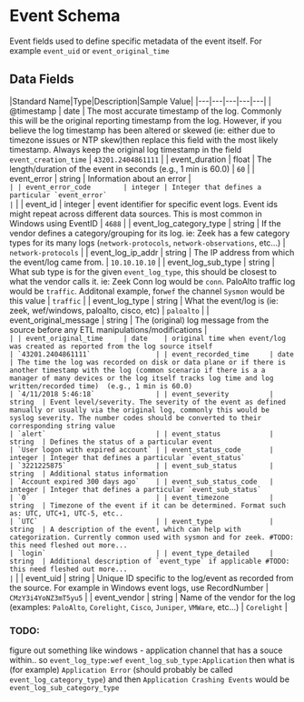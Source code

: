 # Event Schema
Event fields used to define specific metadata of the event itself. For example `event_uid` or `event_original_time`

## Data Fields
|Standard Name|Type|Description|Sample Value|
|---|---|---|---|---|
| @timestamp              | date    | The most accurate timestamp of the log. Commonly this will be the original reporting timestamp from the log. However, if you believe the log timestamp has been altered or skewed (ie: either due to timezone issues or NTP skew)then replace this field with the most likely timestamp. Always keep the original log timestamp in the field `event_creation_time` | `43201.2404861111`                |
| event_duration          | float   | The length/duration of the event in seconds  (e.g., 1 min is 60.0)                                                                                                                                                                                                                                                                                                 | `60`                              |
| event_error             | string  | Information about an error                                                                                                                                                                                                                                                                                                                                         | ``                                |
| event_error_code        | integer | Integer that defines a particular `event_error`                                                                                                                                                                                                                                                                                                                    | ``                                |
| event_id                | integer | event identifier for specific event logs. Event ids might repeat across different data sources. This is most common in Windows using EventID                                                                                                                                                                                                                       | `4688`                            |
| event_log_category_type | string  | If the vendor defines a category/grouping for its log. ie: Zeek has a few category types for its many logs (`network-protocols`, `network-observations`, etc...)                                                                                                                                                                                                   | `network-protocols`               |
| event_log_ip_addr       | string  | The IP address from which the event/log came from.                                                                                                                                                                                                                                                                                                                 | `10.10.10.10`                     |
| event_log_sub_type      | string  | What sub type is for the given `event_log_type`, this should be closest to what the vendor calls it. ie: Zeek Conn log would be `conn`. PaloAlto traffic log would be `traffic`. Additonal example, for`wef` the channel `Sysmon` would be this value                                                                                                              | `traffic`                         |
| event_log_type          | string  | What the event/log is (ie: zeek, wef/windows, paloalto, cisco, etc)                                                                                                                                                                                                                                                                                                | `paloalto`                        |
| event_original_message  | string  | The (original) log message from the source before any ETL manipulations/modifications                                                                                                                                                                                                                                                                              | ``                                |
| event_original_time     | date    | original time when event/log was created as reported from the log source itself                                                                                                                                                                                                                                                                                    | `43201.2404861111`                |
| event_recorded_time     | date    | The time the log was recorded on disk or data plane or if there is another timestamp with the log (common scenario if there is a a manager of many devices or the log itself tracks log time and log written/recorded time)  (e.g., 1 min is 60.0)                                                                                                                 | `4/11/2018 5:46:18`               |
| event_severity          | string  | Event level/severity. The severity of the event as defined manually or usually via the original log, commonly this would be syslog severity. The number codes should be converted to their corresponding string value                                                                                                                                              | `alert`                           |
| event_status            | string  | Defines the status of a particular event                                                                                                                                                                                                                                                                                                                           | `User logon with expired account` |
| event_status_code       | integer | Integer that defines a particular `event_status`                                                                                                                                                                                                                                                                                                                   | `3221225875`                      |
| event_sub_status        | string  | Additional status information                                                                                                                                                                                                                                                                                                                                      | `Account expired 300 days ago`    |
| event_sub_status_code   | integer | Integer that defines a particular `event_sub_status`                                                                                                                                                                                                                                                                                                               | `0`                               |
| event_timezone          | string  | Timezone of the event if it can be determined. Format such as: UTC, UTC+1, UTC-5, etc..                                                                                                                                                                                                                                                                            | `UTC`                             |
| event_type              | string  | A description of the event, which can help with categorization. Currently common used with sysmon and for zeek. #TODO: this need fleshed out more...                                                                                                                                                                                                               | `login`                           |
| event_type_detailed     | string  | Additional description of `event_type` if applicable #TODO: this need fleshed out more...                                                                                                                                                                                                                                                                          | ``                                |
| event_uid               | string  | Unique ID specific to the log/event as recorded from the source. For example in Windows event logs, use RecordNumber                                                                                                                                                                                                                                               | `CMzY3i4YoNZ3mT5yu5`              |
| event_vendor            | string  | Name of the vendor for the log (examples: `PaloAlto`, `Corelight`, `Cisco`, `Juniper`, `VMWare`, etc...)                                                                                                                                                                                                                                                           | `Corelight`                       |



### TODO:
figure out something like windows - application channel that has a souce within..  so `event_log_type:wef` `event_log_sub_type:Application` then what is (for example) `Application Error` (should probably be called `event_log_category_type`) and then `Application Crashing Events` would be `event_log_sub_category_type` 